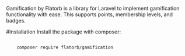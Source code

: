 Gamification by Flatorb is a library for Laravel to implement gamification functionality with ease. This supports points, membership levels, and badges.

#Installation
Install the package with composer:

<code>
    composer require flatorb/gamification
</code> 
